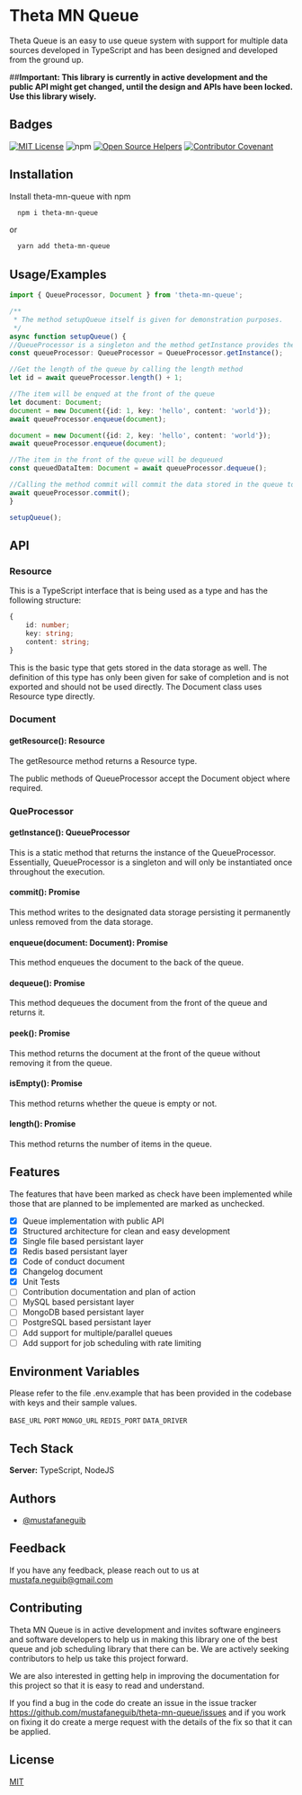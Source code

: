 
# Theta MN Queue

Theta Queue is an easy to use queue system with support for multiple data sources developed in TypeScript and has been designed and developed from the ground up.

##**Important: This library is currently in active development and the public API might get changed, until the design and APIs have been locked. Use this library wisely.**

## Badges

[![MIT License](https://img.shields.io/badge/License-MIT-green.svg)](https://choosealicense.com/licenses/mit/) 
![npm](https://img.shields.io/npm/v/theta-mn-queue)
[![Open Source Helpers](https://www.codetriage.com/mustafaneguib/theta-mn-queue/badges/users.svg)](https://www.codetriage.com/mustafaneguib/theta-mn-queue)
[![Contributor Covenant](https://img.shields.io/badge/Contributor%20Covenant-2.1-4baaaa.svg)](code_of_conduct.md)


## Installation

Install theta-mn-queue with npm

```bash
  npm i theta-mn-queue

```
or

```bash
  yarn add theta-mn-queue
```

## Usage/Examples

```typescript
import { QueueProcessor, Document } from 'theta-mn-queue';

/**
 * The method setupQueue itself is given for demonstration purposes.
 */
async function setupQueue() {
//QueueProcessor is a singleton and the method getInstance provides the live object.
const queueProcessor: QueueProcessor = QueueProcessor.getInstance();

//Get the length of the queue by calling the length method
let id = await queueProcessor.length() + 1;

//The item will be enqued at the front of the queue
let document: Document;
document = new Document({id: 1, key: 'hello', content: 'world'});
await queueProcessor.enqueue(document);

document = new Document({id: 2, key: 'hello', content: 'world'});
await queueProcessor.enqueue(document);

//The item in the front of the queue will be dequeued
const queuedDataItem: Document = await queueProcessor.dequeue(); 

//Calling the method commit will commit the data stored in the queue to the data storage set in the .env file. If this method is not called then the data in the queue is not persisted and is in memory.
await queueProcessor.commit();
}

setupQueue();

```

## API

### Resource

This is a TypeScript interface that is being used as a type and has the following structure:

```typescript
{
    id: number;
    key: string;
    content: string;    
}
```
This is the basic type that gets stored in the data storage as well. The definition of this type has only been given for sake of completion and is not exported and should not be used directly. The Document class uses Resource type directly.

### Document

#### getResource(): Resource
The getResource method returns a Resource type.

The public methods of QueueProcessor accept the Document object where required.

### QueProcessor

#### getInstance(): QueueProcessor

This is a static method that returns the instance of the QueueProcessor. Essentially, QueueProcessor is a singleton and will only be instantiated once throughout the execution.

#### commit(): Promise<boolean>

This method writes to the designated data storage persisting it permanently unless removed from the data storage.

#### enqueue(document: Document): Promise<boolean>

This method enqueues the document to the back of the queue.

#### dequeue(): Promise<Document>

This method dequeues the document from the front of the queue and returns it.

#### peek(): Promise<Document>

This method returns the document at the front of the queue without removing 
it from the queue.

#### isEmpty(): Promise<boolean>

This method returns whether the queue is empty or not.

#### length(): Promise<number>

This method returns the number of items in the queue.

## Features
The features that have been marked as check have been implemented while those that are planned to be implemented are marked as unchecked.

- [x] Queue implementation with public API
- [x] Structured architecture for clean and easy development
- [x] Single file based persistant layer
- [X] Redis based persistant layer
- [X] Code of conduct document
- [X] Changelog document 
- [X] Unit Tests
- [ ] Contribution documentation and plan of action
- [ ] MySQL based persistant layer
- [ ] MongoDB based persistant layer
- [ ] PostgreSQL based persistant layer
- [ ] Add support for multiple/parallel queues
- [ ] Add support for job scheduling with rate limiting

## Environment Variables

Please refer to the file .env.example that has been provided in the codebase with keys and their sample values.

`BASE_URL`
`PORT`
`MONGO_URL` 
`REDIS_PORT`
`DATA_DRIVER`

## Tech Stack

**Server:** TypeScript, NodeJS

## Authors

- [@mustafaneguib](https://www.github.com/mustafaneguib)


## Feedback

If you have any feedback, please reach out to us at mustafa.neguib@gmail.com

## Contributing

Theta MN Queue is in active development and invites software engineers and software developers to help us in making this library one of the best queue and job scheduling library that there can be. We are actively seeking contributors to help us take this project forward.

We are also interested in getting help in improving the documentation for this project so that it is easy to read and understand.

If you find a bug in the code do create an issue in the issue tracker https://github.com/mustafaneguib/theta-mn-queue/issues and if you work on fixing it do create a merge request with the details of the fix so that it can be applied.


## License

[MIT](https://choosealicense.com/licenses/mit/)

